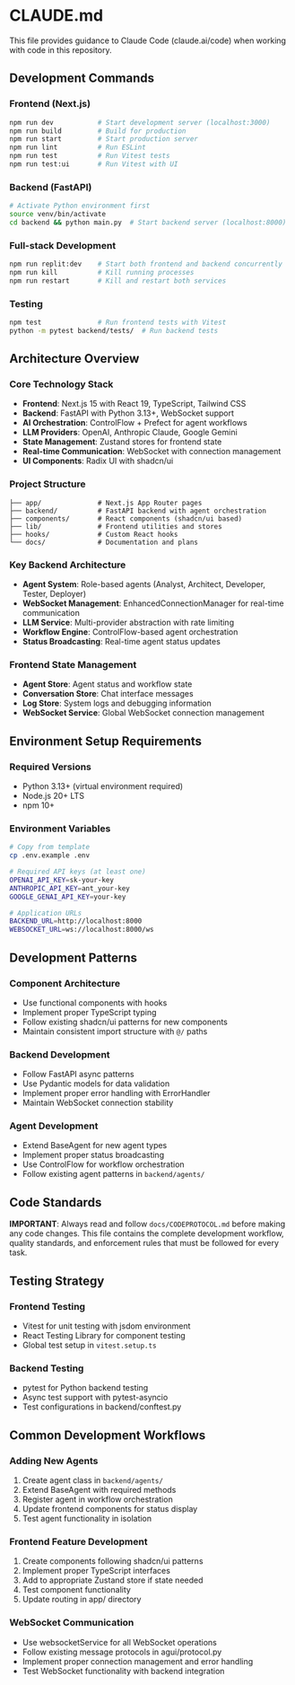 # CLAUDE.md

This file provides guidance to Claude Code (claude.ai/code) when working with code in this repository.

## Development Commands

### Frontend (Next.js)
```bash
npm run dev           # Start development server (localhost:3000)
npm run build         # Build for production
npm run start         # Start production server
npm run lint          # Run ESLint
npm run test          # Run Vitest tests
npm run test:ui       # Run Vitest with UI
```

### Backend (FastAPI)
```bash
# Activate Python environment first
source venv/bin/activate
cd backend && python main.py  # Start backend server (localhost:8000)
```

### Full-stack Development
```bash
npm run replit:dev    # Start both frontend and backend concurrently
npm run kill          # Kill running processes
npm run restart       # Kill and restart both services
```

### Testing
```bash
npm test              # Run frontend tests with Vitest
python -m pytest backend/tests/  # Run backend tests
```

## Architecture Overview

### Core Technology Stack
- **Frontend**: Next.js 15 with React 19, TypeScript, Tailwind CSS
- **Backend**: FastAPI with Python 3.13+, WebSocket support
- **AI Orchestration**: ControlFlow + Prefect for agent workflows
- **LLM Providers**: OpenAI, Anthropic Claude, Google Gemini
- **State Management**: Zustand stores for frontend state
- **Real-time Communication**: WebSocket with connection management
- **UI Components**: Radix UI with shadcn/ui

### Project Structure
```
├── app/              # Next.js App Router pages
├── backend/          # FastAPI backend with agent orchestration
├── components/       # React components (shadcn/ui based)
├── lib/              # Frontend utilities and stores
├── hooks/            # Custom React hooks
└── docs/             # Documentation and plans
```

### Key Backend Architecture
- **Agent System**: Role-based agents (Analyst, Architect, Developer, Tester, Deployer)
- **WebSocket Management**: EnhancedConnectionManager for real-time communication
- **LLM Service**: Multi-provider abstraction with rate limiting
- **Workflow Engine**: ControlFlow-based agent orchestration
- **Status Broadcasting**: Real-time agent status updates

### Frontend State Management
- **Agent Store**: Agent status and workflow state
- **Conversation Store**: Chat interface messages
- **Log Store**: System logs and debugging information
- **WebSocket Service**: Global WebSocket connection management

## Environment Setup Requirements

### Required Versions
- Python 3.13+ (virtual environment required)
- Node.js 20+ LTS
- npm 10+

### Environment Variables
```bash
# Copy from template
cp .env.example .env

# Required API keys (at least one)
OPENAI_API_KEY=sk-your-key
ANTHROPIC_API_KEY=ant_your-key
GOOGLE_GENAI_API_KEY=your-key

# Application URLs
BACKEND_URL=http://localhost:8000
WEBSOCKET_URL=ws://localhost:8000/ws
```

## Development Patterns

### Component Architecture
- Use functional components with hooks
- Implement proper TypeScript typing
- Follow existing shadcn/ui patterns for new components
- Maintain consistent import structure with `@/` paths

### Backend Development
- Follow FastAPI async patterns
- Use Pydantic models for data validation
- Implement proper error handling with ErrorHandler
- Maintain WebSocket connection stability

### Agent Development
- Extend BaseAgent for new agent types
- Implement proper status broadcasting
- Use ControlFlow for workflow orchestration
- Follow existing agent patterns in `backend/agents/`

## Code Standards

**IMPORTANT**: Always read and follow `docs/CODEPROTOCOL.md` before making any code changes. This file contains the complete development workflow, quality standards, and enforcement rules that must be followed for every task.

## Testing Strategy

### Frontend Testing
- Vitest for unit testing with jsdom environment
- React Testing Library for component testing
- Global test setup in `vitest.setup.ts`

### Backend Testing  
- pytest for Python backend testing
- Async test support with pytest-asyncio
- Test configurations in backend/conftest.py

## Common Development Workflows

### Adding New Agents
1. Create agent class in `backend/agents/`
2. Extend BaseAgent with required methods
3. Register agent in workflow orchestration
4. Update frontend components for status display
5. Test agent functionality in isolation

### Frontend Feature Development
1. Create components following shadcn/ui patterns
2. Implement proper TypeScript interfaces
3. Add to appropriate Zustand store if state needed
4. Test component functionality
5. Update routing in app/ directory

### WebSocket Communication
- Use websocketService for all WebSocket operations
- Follow existing message protocols in agui/protocol.py
- Implement proper connection management and error handling
- Test WebSocket functionality with backend integration